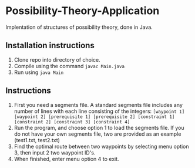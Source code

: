 # Possibility-Theory-Application
Implentation of structures of possibility theory, done in Java.



## Installation instructions
1. Clone repo into directory of choice.
2. Compile using the command ```javac Main.java```
3. Run using `java Main`

## Instructions
1. First you need a segments file. A standard segments file includes any number of lines with each line consisting of the integers:
```[waypoint 1] [waypoint 2] [prerequisite 1] [prerequisite 2] [constraint 1] [constraint 2] [constraint 3] [constraint 4]```
2. Run the program, and choose option 1 to load the segments file. If you do not have your own segments file, two are provided as an example (test1.txt, test2.txt)
3. Find the optimal route between two waypoints by selecting menu option 3, then input 2 two waypoint ID's.
4. When finished, enter menu option 4 to exit.
